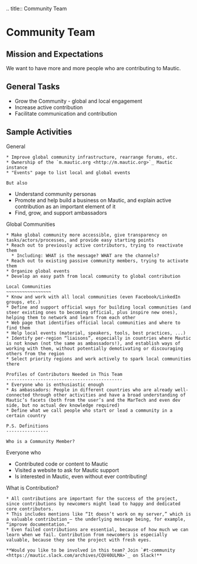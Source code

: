 .. title:: Community Team

Community Team
==============

Mission and Expectations
------------------------
We want to have more and more people who are contributing to Mautic.

General Tasks
-------------
* Grow the Community - global and local engagement
* Increase active contribution
* Facilitate communication and contribution

Sample Activities
-----------------

General
~~~~~~~
* Improve global community infrastructure, rearrange forums, etc.
* Ownership of the `m.mautic.org <http://m.mautic.org>`_ Mautic instance
* "Events" page to list local and global events

But also
~~~~~~~~
* Understand community personas
* Promote and help build a business on Mautic, and explain active contribution as an important element of it
* Find, grow, and support ambassadors

Global Communities
~~~~~~~~~~~~~~~~~~
* Make global community more accessible, give transparency on tasks/actors/processes, and provide easy starting points
* Reach out to previously active contributors, trying to reactivate them
  * Including: WHAT is the message? WHAT are the channels?
* Reach out to existing passive community members, trying to activate them
* Organize global events
* Develop an easy path from local community to global contribution

Local Communities
~~~~~~~~~~~~~~~~~
* Know and work with all local communities (even Facebook/LinkedIn groups, etc.)
* Define and support official ways for building local communities (and steer existing ones to becoming official, plus inspire new ones), helping them to network and learn from each other
* Web page that identifies official local communities and where to find them
* Help local events (material, speakers, tools, best practices, ...)
* Identify per-region “liaisons”, especially in countries where Mautic is not known (not the same as ambassadors!), and establish ways of working with them, without potentially demotivating or discouraging others from the region
* Select priority regions and work actively to spark local communities there

Profiles of Contributors Needed in This Team
--------------------------------------------
* Everyone who is enthusiastic enough
* As ambassadors: People in different countries who are already well-connected through other activities and have a broad understanding of Mautic’s facets (both from the user’s and the MarTech and even dev side, but no actual dev knowledge required)
* Define what we call people who start or lead a community in a certain country

P.S. Definitions
----------------

Who is a Community Member?
~~~~~~~~~~~~~~~~~~~~~~~~~~
Everyone who
* Contributed code or content to Mautic
* Visited a website to ask for Mautic support
* Is interested in Mautic, even without ever contributing!

What is Contribution?
~~~~~~~~~~~~~~~~~~~~~
* All contributions are important for the success of the project, since contributions by newcomers might lead to happy and dedicated core contributors.
* This includes mentions like “It doesn’t work on my server,” which is a valuable contribution – the underlying message being, for example, “improve documentation.”
* Even failed contributions are essential, because of how much we can learn when we fail. Contribution from newcomers is especially valuable, because they see the project with fresh eyes.

**Would you like to be involved in this team? Join `#t-community <https://mautic.slack.com/archives/CQV40ULMA>`_ on Slack!**

